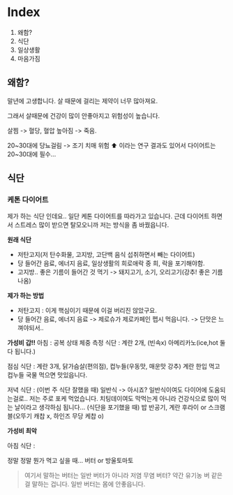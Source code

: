 
# Index

1. 왜함?
2. 식단
3. 일상생활
4. 마음가짐





## 왜함?

말년에 고생합니다. 살 때문에 걸리는 제약이 너무 많아져요.

그래서 살때문에 건강이 많이 안좋아지고 위험성이 높습니다.

살찜 -> 혈당, 혈압 높아짐 -> 죽음.

20~30대에 당뇨걸림 -> 조기 치매 위험 ⬆️ 이라는 연구 결과도 있어서 다이어트는 20~30대에 필수...




## 식단

### 케톤 다이어트

제가 하는 식단 인데요.. 일단 케톤 다이어트를 따라가고 있습니다. 근데 다이어트 하면서 스트레스 많이 받으면 탈모오니까 저는 방식을 좀 바꿨읍니다.

**원래 식단**
* 저탄고지(저 탄수화물, 고지방, 고단백 음식 섭취하면서 빼는 다이어트)
* 당 들어간 음료, 에너지 음료, 일상생활의 희로애락 중 희, 락을 포기해야함.
* 고지방.. 좋은 기름이 들어간 것 먹기 -> 돼지고기, 소기, 오리고기(강추! 좋은 기름 나옴)


**제가 하는 방법**
* 저탄고지 : 이게 핵심이기 때문에 이걸 버리진 않았구요.
* 당 들어간 음료, 에너지 음료 -> 제로슈가 제로카페인 펩시 먹읍니다. -> 단맛은 느껴야되서..


**가성비 갑!!**
아침 : 공복 상태 체중 측정
	식단 : 계란 2개, (빈속x) 아메리카노(ice,hot 둘다 됩니다.)

점심 
	식단 : 계란 3개, 닭가슴살(편의점), 컵누들(우동맛, 매운맛 강추)
		계란 한입 먹고 컵누들 국물 먹으면 맛있읍니다.

저녁
	식단 : 
		(이번 주 식단 잘했을 때) 일반식 -> 아시죠? 일반식이여도 다이어에 도움되는걸로.. 저는 주로 포케 먹었습니다.
		치팅데이여도 막먹는게 아니라 건강식으로 많이 먹는 날이라고 생각하심 됩니다...
		(식단을 포기했을 때) 밥 반공기, 계란 후라이 or 스크램블(오뚜기 캐찹 x, 하인즈 무당 케찹 o)

**가성비 최악**

아침
	식단 : 



정말 정말 뭔가 먹고 싶을 때...
버터 or 방울토마토

> 여기서 말하는 버터는 일반 버터가 아니라 저염 무염 버터? 약간 유기농 버 같은걸 말하는 겁니다. 일반 버터는 몸에 안좋읍니다.




